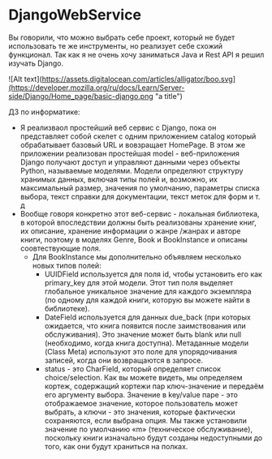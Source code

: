 # DjangoWebService
Вы говорили, что можно выбрать себе проект, который не будет использовать те же инструменты, но реализует себе схожий функционал. Так как я не очень хочу заниматься Java и Rest API я решил изучать Django.

![Alt text](https://assets.digitalocean.com/articles/alligator/boo.svg](https://developer.mozilla.org/ru/docs/Learn/Server-side/Django/Home_page/basic-django.png "a title")


ДЗ по информатике:
* Я реализваол простейший веб сервис с Django, пока он представляет собой скелет с одним приложением catalog который обрабатывает базовый URL и вовзращает HomePage. В этом же приложении реализован простейшая model - веб-приложения Django получают доступ и управляют данными через объекты Python, называемые моделями. Модели определяют структуру хранимых данных, включая типы полей и, возможно, их максимальный размер, значения по умолчанию, параметры списка выбора, текст справки для документации, текст меток для форм и т. д 
* Вообще говоря конкретно этот веб-сервис - локальная библиотека, в которой впоследствии должны быть реализованы хранение книг, их описание, хранение информации о жанре /жанрах и авторе книги, поэтому в моделях Genre, Book и BookInstance и описаны соовтествующие поля.
    * Для BookInstance мы дополнительно объявляем несколько новых типов полей:
        * UUIDField используется для поля id, чтобы установить его как primary_key для этой модели. Этот тип поля выделяет глобальное уникальное значение для каждого экземпляра (по одному для каждой книги, которую вы можете             найти в библиотеке).
        * DateField используется для данных due_back (при которых ожидается, что книга появится после заимствования или обслуживания). Это значение может быть blank или null (необходимо, когда книга доступна). Метаданные               модели (Class Meta) используют это поле для упорядочивания записей, когда они возвращаются в запросе.
        * status - это CharField, который определяет список choice/selection. Как вы можете видеть, мы определяем кортеж, содержащий кортежи пар ключ-значение и передаём его аргументу выбора. Значение в key/value паре - это             отображаемое значение, которое пользователь может выбрать, а ключи - это значения, которые фактически сохраняются, если выбрана опция. Мы также установили значение по умолчанию «m» (техническое обслуживание),                 поскольку книги изначально будут созданы недоступными до того, как они будут храниться на полках.

